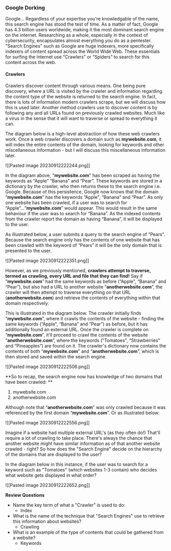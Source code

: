 ### Google Dorking

Google... Regardless of your expertise you're knowledgable of the name, this search engine has stood the test of time. As a matter of fact, Google has 4.3 billion users worldwide, making it the most dominant search engine on the internet.
Researching as a whole, especially in the context of cybersecurity, encapsulates almost everything you do as a pentester. "Search Engines" such as Google are huge indexers, more specifically indexers of content spread across the World Wide Web. These essentials for surfing the internet use “Crawlers” or “Spiders” to search for this content across the web.

#### Crawlers

Crawlers discover content through various means. One being pure discovery, where a URL is visited by the crawler and information regarding the content type of the website is returned to the search engine. In fact, there is lots of information modern crawlers scrape, but we will discuss how this is used later. Another method crawlers use to discover content is by following any and all URLs found on previously crawled websites. Much like a virus in the sense that it will want to traverse or spread to everything it can.



The diagram below is a high-level abstraction of how these web crawlers work. Once a web crawler discovers a domain such as **mywebsite.com**, it will index the entire contents of the domain, looking for keywords and other miscellaneous information - but I will discuss this miscellaneous information later.

![[Pasted image 20230912222244.png]]

In the diagram above, "**mywebsite.com**" has been scraped as having the keywords as “Apple” “Banana" and “Pear”. These keywords are stored in a dictionary by the crawler, who then returns these to the search engine i.e. Google. Because of this persistence, Google now knows that the domain “**mywebsite.com**” has the keywords “Apple", “Banana” and “Pear”. As only one website has been crawled, if a user was to search for “Apple”...“**mywebsite.com**” would appear. This would result in the same behaviour if the user was to search for “Banana”. As the indexed contents from the crawler report the domain as having “Banana”, it will be displayed to the user.

As illustrated below, a user submits a query to the search engine of “Pears". Because the search engine only has the contents of one website that has been crawled with the keyword of “Pears” it will be the only domain that is presented to the user.

![[Pasted image 20230912222351.png]]

However, as we previously mentioned, **crawlers attempt to traverse, termed as crawling, every URL and file that they can find!** Say if “**mywebsite.com**” had the same keywords as before (“Apple", “Banana” and “Pear”), but also had a URL to another website “**anotherwebsite.com**”, the crawler will then attempt to traverse everything on that URL (**anotherwebsite.com**) and retrieve the contents of everything within that domain respectively.

This is illustrated in the diagram below. The crawler initially finds “**mywebsite.com**”, where it crawls the contents of the website - finding the same keywords (“Apple", “Banana” and “Pear”) as before, but it has additionally found an external URL. Once the crawler is complete on “**mywebsite.com**”, it'll proceed to crawl the contents of the website “**anotherwebsite.com**”, where the keywords ("Tomatoes", “Strawberries” and “Pineapples”) are found on it. The crawler's dictionary now contains the contents of both “**mywebsite.com**” and “**anotherwebsite.com**”, which is then stored and saved within the search engine.

![[Pasted image 20230912222506.png]]

**So to recap, the search engine now has knowledge of two domains that have been crawled:  **
1. mywebsite.com  
2. anotherwebsite.com

Although note that “**anotherwebsite.com**” was only crawled because it was referenced by the first domain “**mywebsite.com**”. Or as illustrated below:

![[Pasted image 20230912222556.png]]

Imagine if a website had multiple external URL's (as they often do!) That'll require a lot of crawling to take place. There's always the chance that another website might have similar information as of that another website crawled - right? So how does the "Search Engine" decide on the hierarchy of the domains that are displayed to the user?

In the diagram below in this instance, if the user was to search for a keyword such as "Tomatoes" (which websites 1-3 contain) who decides what website gets displayed in what order?

![[Pasted image 20230912222652.png]]

**Review Questions**
- Name the key term of what a "Crawler" is used to do:
	- Index
- What is the name of the technique that "Search Engines" use to retrieve this information about websites?
	- Crawling
- What is an example of the type of contents that could be gathered from a website?
	- Keywords

